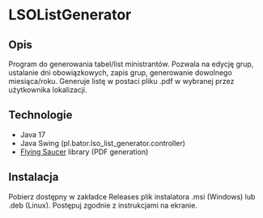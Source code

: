 # LSOListGenerator

## Opis

Program do generowania tabel/list ministrantów. Pozwala na edycję grup, ustalanie dni
obowiązkowych, zapis grup, generowanie dowolnego miesiąca/roku.
Generuje listę w postaci pliku .pdf w wybranej przez użytkownika lokalizacji.

## Technologie

- Java 17
- Java Swing (pl.bator.lso_list_generator.controller)
- [Flying Saucer](https://link-url-here.org](https://github.com/flyingsaucerproject/flyingsaucer)https://github.com/flyingsaucerproject/flyingsaucer)
  library (PDF generation)

## Instalacja

Pobierz dostępny w zakładce Releases plik instalatora .msi (Windows) lub .deb (Linux). Postępuj zgodnie z instrukcjami na ekranie.
